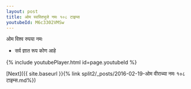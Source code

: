 ```yaml
---
layout: post
title: ओम स्वस्तिभुजे नमः १०८ टाइम्स
youtubeId: M6c3302VMSw
---
```

 
 
 ओम विश्व रुपया नमः  
 
 -  सर्व ज्ञात रूप कोण आहे 
 
  
 
  
 
 
 
 
 
 


{% include youtubePlayer.html id=page.youtubeId %}
 
[Next]({{ site.baseurl }}{% link  split2/_posts/2016-02-19-ओम वीराच्या नमः १०८ टाइम्स.md%})
 
